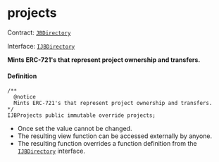 # projects

Contract: [`JBDirectory`](/dev/deprecated/v2/contracts/jbdirectory/README.md)​‌

Interface: [`IJBDirectory`](/dev/deprecated/v2/interfaces/ijbdirectory.md)

**Mints ERC-721's that represent project ownership and transfers.**

#### Definition

```
/**
  @notice
  Mints ERC-721's that represent project ownership and transfers.
*/
IJBProjects public immutable override projects;
```

* Once set the value cannot be changed.
* The resulting view function can be accessed externally by anyone.
* The resulting function overrides a function definition from the [`IJBDirectory`](/dev/deprecated/v2/interfaces/ijbdirectory.md) interface.

